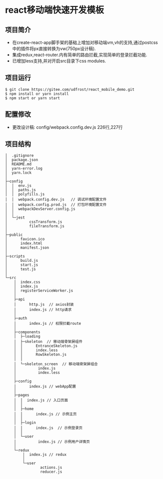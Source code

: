 # react移动端快速开发模板

## 项目简介
* 在create-react-app脚手架的基础上增加对移动端vm,vh的支持,通过postcss中的插件将px直接转换为vw(750px设计稿).
* 集成redux,react-router.内有简单的路由拦截,实现简单的登录拦截功能.
* 已增加less支持,并对开启src目录下css modules.

## 项目运行
```
$ git clone https://gitee.com/udfrost/react_mobile_demo.git
$ npm install or yarn install
$ npm start or yarn start
```

## 配置修改
* 更改设计稿: config/webpack.config.dev.js 226行,227行

## 项目结构
```
│  .gitignore
│  package.json
│  README.md
│  yarn-error.log
│  yarn.lock
│
├─config
│  │  env.js
│  │  paths.js
│  │  polyfills.js
│  │  webpack.config.dev.js   // 调试环境配置文件
│  │  webpack.config.prod.js  // 打包环境配置文件
│  │  webpackDevServer.config.js
│  │
│  └─jest
│          cssTransform.js
│          fileTransform.js
│
├─public
│      favicon.ico
│      index.html
│      manifest.json
│
├─scripts
│      build.js
│      start.js
│      test.js
│
└─src
    │  index.css
    │  index.js
    │  registerServiceWorker.js
    │
    ├─api
    │      http.js  // axios封装
    │      index.js // http请求
    │
    ├─auth
    │      index.js // 权限拦截route
    │
    ├─components
    │  ├─loading
    │  ├─skeleton  // 移动端骨架屏组件
    │  │      EntranceSkeleton.js
    │  │      index.less
    │  │      RowSkeleton.js
    │  │
    │  └─skeleton_screen  // 移动端骨架屏组合
    │          index.js
    │          index.less
    │
    ├─config
    │      index.js // webApp配置
    │
    ├─pages
    │  │  index.js // 入口页面
    │  │
    │  ├─home
    │  │      index.js // 示例主页
    │  │
    │  ├─login
    │  │      index.js  // 示例登录页
    │  │
    │  └─user
    │          index.js // 示例用户详情页
    │
    └─redux
        │  index.js // redux 
        │
        └─user
                actions.js
                reducer.js

```
